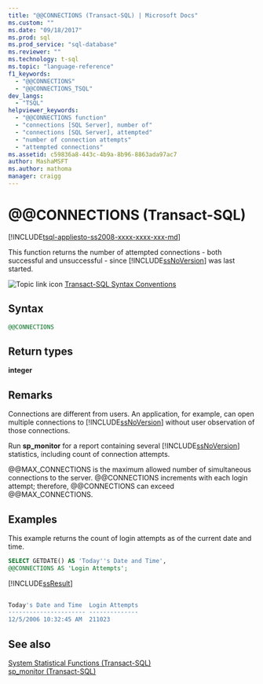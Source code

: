 ```yaml
---
title: "@@CONNECTIONS (Transact-SQL) | Microsoft Docs"
ms.custom: ""
ms.date: "09/18/2017"
ms.prod: sql
ms.prod_service: "sql-database"
ms.reviewer: ""
ms.technology: t-sql
ms.topic: "language-reference"
f1_keywords: 
  - "@@CONNECTIONS"
  - "@@CONNECTIONS_TSQL"
dev_langs: 
  - "TSQL"
helpviewer_keywords: 
  - "@@CONNECTIONS function"
  - "connections [SQL Server], number of"
  - "connections [SQL Server], attempted"
  - "number of connection attempts"
  - "attempted connections"
ms.assetid: c59836a8-443c-4b9a-8b96-8863ada97ac7
author: MashaMSFT
ms.author: mathoma
manager: craigg
---
```

# &#x40;&#x40;CONNECTIONS (Transact-SQL)
[!INCLUDE[tsql-appliesto-ss2008-xxxx-xxxx-xxx-md](../../includes/tsql-appliesto-ss2008-xxxx-xxxx-xxx-md.md)]

This function returns the number of attempted connections - both successful and unsuccessful - since [!INCLUDE[ssNoVersion](../../includes/ssnoversion-md.md)] was last started.
  
![Topic link icon](../../database-engine/configure-windows/media/topic-link.gif "Topic link icon") [Transact-SQL Syntax Conventions](../../t-sql/language-elements/transact-sql-syntax-conventions-transact-sql.md)
  
## Syntax  
  
```sql
@@CONNECTIONS  
```  
  
## Return types
**integer**
  
## Remarks  
Connections are different from users. An application, for example, can open multiple connections to [!INCLUDE[ssNoVersion](../../includes/ssnoversion-md.md)] without user observation of those connections.
  
Run **sp_monitor** for a report containing several [!INCLUDE[ssNoVersion](../../includes/ssnoversion-md.md)] statistics, including count of connection attempts.
  
@@MAX_CONNECTIONS is the maximum allowed number of simultaneous connections to the server. @@CONNECTIONS increments with each login attempt; therefore, @@CONNECTIONS can exceed @@MAX_CONNECTIONS.
  
## Examples  
This example returns the count of login attempts as of the current date and time.
  
```sql
SELECT GETDATE() AS 'Today''s Date and Time',   
@@CONNECTIONS AS 'Login Attempts';  
```  
  
[!INCLUDE[ssResult](../../includes/ssresult-md.md)]
  
```sql
  
Today's Date and Time  Login Attempts  
---------------------- --------------  
12/5/2006 10:32:45 AM  211023         
```  
  
## See also
[System Statistical Functions &#40;Transact-SQL&#41;](../../t-sql/functions/system-statistical-functions-transact-sql.md)  
[sp_monitor &#40;Transact-SQL&#41;](../../relational-databases/system-stored-procedures/sp-monitor-transact-sql.md)
  
  

